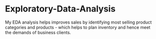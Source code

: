 # Exploratory-Data-Analysis
My EDA analysis helps improves sales by identifying most selling product categories and products - which helps to plan inventory and hence meet the demands of business clients.

